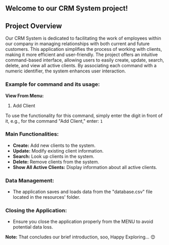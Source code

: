 ## Welcome to our CRM System project!

## Project Overview
Our CRM System is dedicated to facilitating the work of employees within our company in managing relationships with both current and future customers. This application simplifies the process of working with clients, making it more efficient and user-friendly. The project offers an intuitive command-based interface, allowing users to easily create, update, search, delete, and view all active clients. By associating each command with a numeric identifier, the system enhances user interaction.

### Example for command and its usage:

**View From Menu:**
1. Add Client

To use the functionality for this command, simply enter the digit in front of it, e.g., for the command "Add Client," enter: `1`

### Main Functionalities:

- **Create:** Add new clients to the system.
- **Update:** Modify existing client information.
- **Search:** Look up clients in the system.
- **Delete:** Remove clients from the system.
- **Show All Active Clients:** Display information about all active clients.

### Data Management:

- The application saves and loads data from the "database.csv" file located in the resources' folder.

### Closing the Application:

- Ensure you close the application properly from the MENU to avoid potential data loss.

**Note:** That concludes our brief introduction, soo, Happy Exploring... 😊
